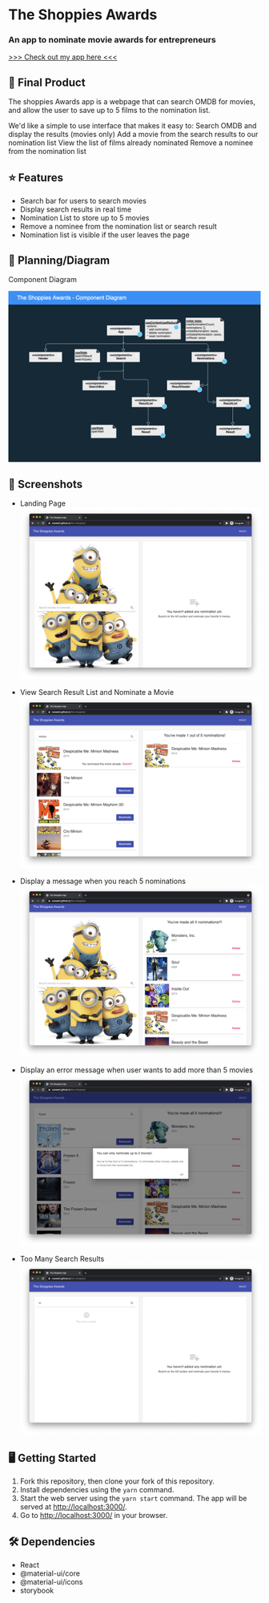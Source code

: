 # The Shoppies Awards
### An app to nominate movie awards for entrepreneurs

[>>> Check out my app here <<<](https://ruowent.github.io/the-shoppies/)

## 🎉 Final Product

The shoppies Awards app is a webpage that can search OMDB for movies, and allow the user to save up to 5 films to the nomination list.


We'd like a simple to use interface that makes it easy to:
Search OMDB and display the results (movies only)
Add a movie from the search results to our nomination list
View the list of films already nominated
Remove a nominee from the nomination list

## ⭐️ Features
- Search bar for users to search movies
- Display search results in real time
- Nomination List to store up to 5 movies
- Remove a nominee from the nomination list or search result
- Nomination list is visible if the user leaves the page

## 📖 Planning/Diagram
Component Diagram

![Component Diagram](https://github.com/ruowent/the-shoppies/blob/main/public/screenshots/diagram.png?raw=true)

## 📸 Screenshots
- Landing Page
!["screenshot of the landing page"](https://github.com/ruowent/the-shoppies/blob/main/public/screenshots/landing_page.png?raw=true)

- View Search Result List and Nominate a Movie
!["nominate movie"](https://github.com/ruowent/the-shoppies/blob/main/public/screenshots/nomination.png?raw=true)

- Display a message when you reach 5 nominations
!["5 nominations"](https://github.com/ruowent/the-shoppies/blob/main/public/screenshots/5_nominations.png?raw=true)

- Display an error message when user wants to add more than 5 movies
!["no more than 5 nominations"](https://github.com/ruowent/the-shoppies/blob/main/public/screenshots/message_5_nominations.png?raw=true)

- Too Many Search Results
!["Too many search results"](https://github.com/ruowent/the-shoppies/blob/main/public/screenshots/too_many_results.png?raw=true)

## 🖥 Getting Started

1. Fork this repository, then clone your fork of this repository.
2. Install dependencies using the `yarn` command.
3. Start the web server using the `yarn start` command. The app will be served at <http://localhost:3000/>.
4. Go to <http://localhost:3000/> in your browser.

## 🛠 Dependencies

- React
- @material-ui/core
- @material-ui/icons
- storybook

